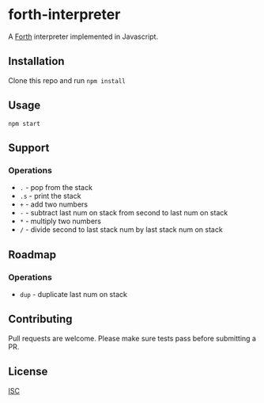 # forth-interpreter

A [Forth](https://en.wikipedia.org/wiki/Forth_(programming_language)) interpreter implemented in Javascript.

## Installation

Clone this repo and run `npm install`

## Usage

```
npm start
```

## Support
### Operations
- `.` - pop from the stack
- `.s` - print the stack
- `+` - add two numbers
- `-` - subtract last num on stack from second to last num on stack
- `*` - multiply two numbers
- `/` - divide second to last stack num by last stack num on stack

## Roadmap
### Operations
- `dup` - duplicate last num on stack

## Contributing

Pull requests are welcome. Please make sure tests pass before submitting a PR.

## License
[ISC](https://choosealicense.com/licenses/isc/)